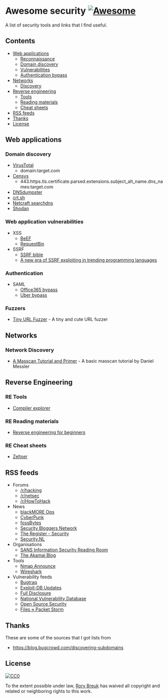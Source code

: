 # Awesome security [![Awesome](https://cdn.rawgit.com/sindresorhus/awesome/d7305f38d29fed78fa85652e3a63e154dd8e8829/media/badge.svg)](https://github.com/sindresorhus/awesome)

A list of security tools and links that I find useful.

## Contents
- [Web applications](#web-applications)
  - [Reconnaissance](#reconnaissance)
  - [Domain discovery](#domain-discovery)
  - [Vulnerabilities](#web-application-vulnerabilities)
  - [Authentication bypass](#authentication-bypass)
- [Networks](#networks)
  - [Discovery](#network-discovery)
- [Reverse engineering](#reverse-engineering)
  - [Tools](#re-tools)
  - [Reading materials](#re-reading-materials)
  - [Cheat sheets](#re-cheat-sheets)
- [RSS feeds](#rss-feeds)
- [Thanks](#thanks)
- [License](#license)

## Web applications

### Domain discovery
- [VirusTotal](https://virustotal.com)
    + domain:target.com
- [Censys](https://censys.io)
    + 443.https.tls.certificate.parsed.extensions.subject_alt_name.dns_names:target.com
- [DNSdumpster](https://dnsdumpster.com)
- [crt.sh](https://crt.sh)
- [Netcraft searchdns](https://searchdns.netcraft.com)
- [Shodan](https://www.shodan.io)


### Web application vulnerabilities
- XSS
  - [BeEF](https://github.com/beefproject/beef)
  - [RequestBin](https://requestb.in/)
- SSRF
  - [SSRF bible](https://docs.google.com/document/d/1v1TkWZtrhzRLy0bYXBcdLUedXGb9njTNIJXa3u9akHM/edit)
  - [A new era of SSRF exploiting in trending programming languages](https://www.blackhat.com/docs/us-17/thursday/us-17-Tsai-A-New-Era-Of-SSRF-Exploiting-URL-Parser-In-Trending-Programming-Languages.pdf)

### Authentication
- SAML
  - [Office365 bypass](http://www.economyofmechanism.com/office365-authbypass.html#office365-authbypass)
  - [Uber bypass](http://blog.mish.re/index.php/2017/09/06/uber-bug-bounty-gaining-access-to-an-internal-chat-system/)

### Fuzzers
- [Tiny URL Fuzzer](https://github.com/orangetw/Tiny-URL-Fuzzer) - A tiny and cute URL fuzzer

## Networks
### Network Discovery 
- [A Masscan Tutorial and Primer](https://danielmiessler.com/study/masscan/) - A basic masscan tutorial by Daniel Messler

## Reverse Engineering
### RE Tools
- [Compiler explorer](https://gcc.godbolt.org/)

### RE Reading materials
- [Reverse engineering for beginners](https://beginners.re/RE4B-EN.pdf)

### RE Cheat sheets 
- [Zeltser](https://zeltser.com/reverse-engineering-malicious-code-tips/)

## RSS feeds
- Forums
  - [/r/hacking](https://www.reddit.com/r/hacking/.rss)
  - [/r/netsec](https://www.reddit.com/r/netsec/.rss)
  - [/r/HowToHack](https://www.reddit.com/r/HowToHack/.rss)
- News
  - [blackMORE Ops](https://www.blackmoreops.com/feed)
  - [CyberPunk](http://feeds.feedburner.com/n0where)
  - [fossBytes](http://feeds.feedburner.com/Fossbytes)
  - [Security Bloggers Network](http://securitybloggersnetwork.com/feed)
  - [The Register - Security](http://www.theregister.co.uk/security/headlines.atom)
  - [Security.NL](https://www.security.nl/rss/headlines.xml)
- Organisations
  - [SANS Information Security Reading Room](https://www.sans.org/reading-room/rss)
  - [The Akamai Blog](http://feeds.feedburner.com/TheAkamaiBlog)
- Tools
  - [Nmap Announce](http://seclists.org/rss/nmap-announce.rss)
  - [Wireshark](http://seclists.org/rss/wireshark.rss)
- Vulnerability feeds
  - [Bugtraq](http://seclists.org/rss/bugtraq.rss)
  - [Exploit-DB Updates](https://www.exploit-db.com/rss.xml)
  - [Full Disclosure](http://seclists.org/rss/fulldisclosure.rss)
  - [National Vulnerability Database](https://nvd.nist.gov/download/nvd-rss.xml)
  - [Open Source Security](http://seclists.org/rss/oss-sec.rss)
  - [Files ≈ Packet Storm](https://rss.packetstormsecurity.com/files)

## Thanks

These are some of the sources that I got lists from
- https://blog.bugcrowd.com/discovering-subdomains

## License

[![CC0](http://mirrors.creativecommons.org/presskit/buttons/88x31/svg/cc-zero.svg)](https://creativecommons.org/publicdomain/zero/1.0/)

To the extent possible under law, [Rory Breuk](https://twitter.com/mr_breaker_) has waived all copyright and related or neighboring rights to this work.
